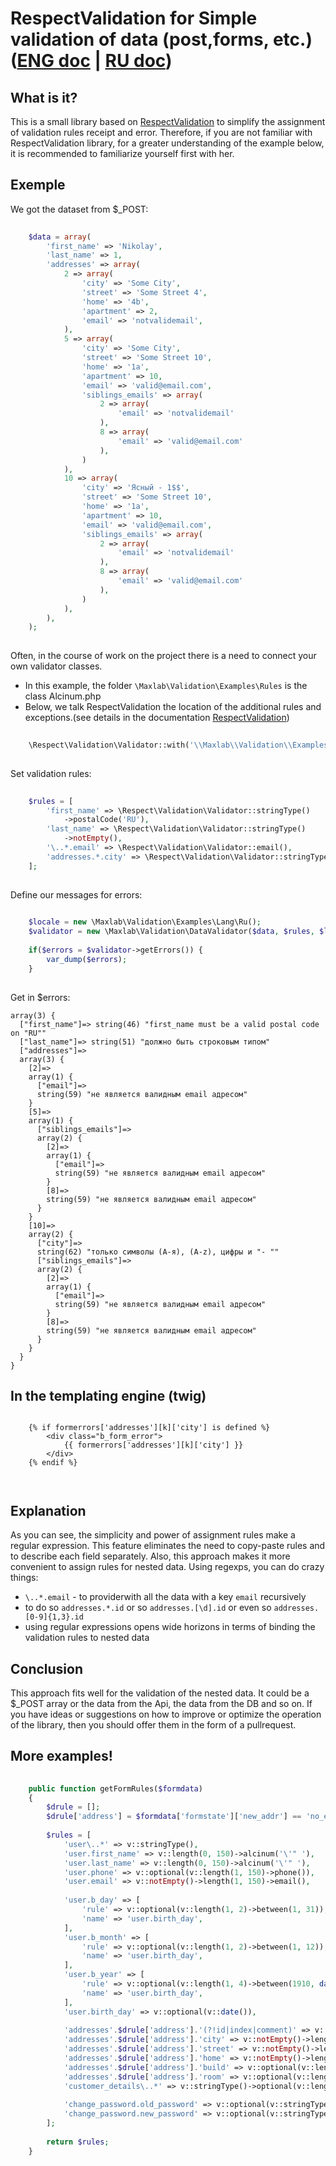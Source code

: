 # RespectValidation for Simple validation of data (post,forms, etc.) ([ENG doc](README.md) | [RU doc](README_RU.md)) 

## What is it?
This is a small library based on [RespectValidation](https://github.com/Respect/Validation) to simplify the assignment of validation rules receipt and error. Therefore, if you are not familiar with RespectValidation library, for a greater understanding of the example below, it is recommended to familiarize yourself first with her.


## Exemple
We got the dataset from $_POST:
```php
    
    $data = array(
        'first_name' => 'Nikolay',
        'last_name' => 1,
        'addresses' => array(
            2 => array(
                'city' => 'Some City',
                'street' => 'Some Street 4',
                'home' => '4b',
                'apartment' => 2,
                'email' => 'notvalidemail',
            ),
            5 => array(
                'city' => 'Some City',
                'street' => 'Some Street 10',
                'home' => '1a',
                'apartment' => 10,
                'email' => 'valid@email.com',
                'siblings_emails' => array(
                    2 => array(
                        'email' => 'notvalidemail'
                    ),
                    8 => array(
                        'email' => 'valid@email.com'
                    ),
                )
            ),
            10 => array(
                'city' => 'Ясный - 1$$',
                'street' => 'Some Street 10',
                'home' => '1a',
                'apartment' => 10,
                'email' => 'valid@email.com',
                'siblings_emails' => array(
                    2 => array(
                        'email' => 'notvalidemail'
                    ),
                    8 => array(
                        'email' => 'valid@email.com'
                    ),
                )
            ),
        ),
    );
    
```

Often, in the course of work on the project there is a need to connect your own validator classes.
- In this example, the folder `\Maxlab\Validation\Examples\Rules` is the class Alcinum.php
- Below, we talk RespectValidation the location of the additional rules and exceptions.(see details in the documentation [RespectValidation](https://github.com/Respect/Validation))
```php
    
    \Respect\Validation\Validator::with('\\Maxlab\\Validation\\Examples\\Rules', true);
    
```

Set validation rules:
```php
    
    $rules = [
        'first_name' => \Respect\Validation\Validator::stringType()
            ->postalCode('RU'),
        'last_name' => \Respect\Validation\Validator::stringType()
            ->notEmpty(),
        '\..*.email' => \Respect\Validation\Validator::email(),
        'addresses.*.city' => \Respect\Validation\Validator::stringType()->length(1, 150)->alcinum('- '),
    ];
    
```

Define our messages for errors:
```php
    
    $locale = new \Maxlab\Validation\Examples\Lang\Ru();
    $validator = new \Maxlab\Validation\DataValidator($data, $rules, $locale);
    
    if($errors = $validator->getErrors()) {
        var_dump($errors);
    }
    
```

Get in $errors:
```no-highlight
array(3) {
  ["first_name"]=> string(46) "first_name must be a valid postal code on "RU""
  ["last_name"]=> string(51) "должно быть строковым типом"
  ["addresses"]=>
  array(3) {
    [2]=>
    array(1) {
      ["email"]=>
      string(59) "не является валидным email адресом"
    }
    [5]=>
    array(1) {
      ["siblings_emails"]=>
      array(2) {
        [2]=>
        array(1) {
          ["email"]=>
          string(59) "не является валидным email адресом"
        }
        [8]=>
        string(59) "не является валидным email адресом"
      }
    }
    [10]=>
    array(2) {
      ["city"]=>
      string(62) "только символы (А-я), (A-z), цифры и "- ""
      ["siblings_emails"]=>
      array(2) {
        [2]=>
        array(1) {
          ["email"]=>
          string(59) "не является валидным email адресом"
        }
        [8]=>
        string(59) "не является валидным email адресом"
      }
    }
  }
}

```

## In the templating engine (twig)
```twig
    
    {% if formerrors['addresses'][k]['city'] is defined %}
        <div class="b_form_error">
            {{ formerrors['addresses'][k]['city'] }}
        </div>
    {% endif %}
    
    
```

## Explanation
As you can see, the simplicity and power of assignment rules make a regular expression. This feature eliminates the need to copy-paste rules and to describe each field separately. Also, this approach makes it more convenient to assign rules for nested data.
Using regexps, you can do crazy things:
- `\..*.email` - to providerwith all the data with a key `email` recursively
- to do so `addresses.*.id` or so `addresses.[\d].id` or even so `addresses.[0-9]{1,3}.id`
- using regular expressions opens wide horizons in terms of binding the validation rules to nested data

## Conclusion
This approach fits well for the validation of the nested data. It could be a $_POST array or the data from the Api, the data from the DB and so on.
If you have ideas or suggestions on how to improve or optimize the operation of the library, then you should offer them in the form of a pullrequest.

## More examples!

```php
    
    public function getFormRules($formdata)
    {
        $drule = [];
        $drule['address'] = $formdata['formstate']['new_addr'] == 'no_edit' ? '\.(?!new).*\.' : '\..*\.';
        
        $rules = [
            'user\..*' => v::stringType(),
            'user.first_name' => v::length(0, 150)->alcinum('\'" '),
            'user.last_name' => v::length(0, 150)->alcinum('\'" '),
            'user.phone' => v::optional(v::length(1, 150)->phone()),
            'user.email' => v::notEmpty()->length(1, 150)->email(),
            
            'user.b_day' => [
                'rule' => v::optional(v::length(1, 2)->between(1, 31)),
                'name' => 'user.birth_day',
            ],
            'user.b_month' => [
                'rule' => v::optional(v::length(1, 2)->between(1, 12)),
                'name' => 'user.birth_day',
            ],
            'user.b_year' => [
                'rule' => v::optional(v::length(1, 4)->between(1910, date('Y'))),
                'name' => 'user.birth_day',
            ],
            'user.birth_day' => v::optional(v::date()),
            
            'addresses'.$drule['address'].'(?!id|index|comment)' => v::stringType(),
            'addresses'.$drule['address'].'city' => v::notEmpty()->length(1, 255)->alcinum('\'"\\- '),
            'addresses'.$drule['address'].'street' => v::notEmpty()->length(1, 255)->alcinum('\'"\\- '),
            'addresses'.$drule['address'].'home' => v::notEmpty()->length(1, 20),
            'addresses'.$drule['address'].'build' => v::optional(v::length(1, 20)),
            'addresses'.$drule['address'].'room' => v::optional(v::length(1, 20)),
            'customer_details\..*' => v::stringType()->optional(v::length(1, 500)),
            
            'change_password.old_password' => v::optional(v::stringType()->length(1, 255)->userPasswordCheck()),
            'change_password.new_password' => v::optional(v::stringType()->length(1, 255)->alnum("#*&%$")->noWhitespace()),
        ];
        
        return $rules;
    }
    
```





